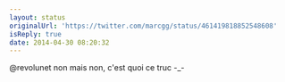 ```yaml
---
layout: status
originalUrl: 'https://twitter.com/marcgg/status/461419818852548608'
isReply: true
date: 2014-04-30 08:20:32
---
```


@revolunet non mais non, c'est quoi ce truc -_-

